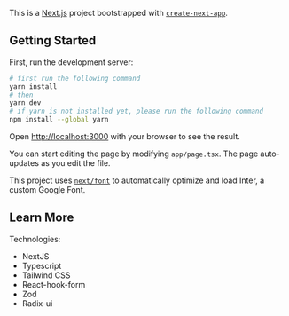 This is a [Next.js](https://nextjs.org/) project bootstrapped with [`create-next-app`](https://github.com/vercel/next.js/tree/canary/packages/create-next-app).

## Getting Started

First, run the development server:

```bash
# first run the following command
yarn install
# then
yarn dev
# if yarn is not installed yet, please run the following command
npm install --global yarn
```

Open [http://localhost:3000](http://localhost:3000) with your browser to see the result.

You can start editing the page by modifying `app/page.tsx`. The page auto-updates as you edit the file.

This project uses [`next/font`](https://nextjs.org/docs/basic-features/font-optimization) to automatically optimize and load Inter, a custom Google Font.

## Learn More

Technologies:

-   NextJS
-   Typescript
-   Tailwind CSS
-   React-hook-form
-   Zod
-   Radix-ui
